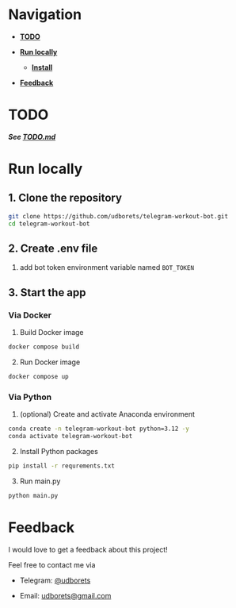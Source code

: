 # Navigation

- **[TODO](#todo)** 

- **[Run locally](#run-locally)**

  - **[Install](#install)**

- **[Feedback](#feedback)**

# TODO

***See [TODO.md](./TODO.md)***

# Run locally

## 1. Clone the repository

```bash
git clone https://github.com/udborets/telegram-workout-bot.git
cd telegram-workout-bot
```

## 2. Create .env file

1. add bot token environment variable named ```BOT_TOKEN```

## 3. Start the app

### Via Docker

1. Build Docker image

```bash
docker compose build
```

2. Run Docker image

```bash
docker compose up
```

### Via Python

1. (optional) Create and activate Anaconda environment

```bash
conda create -n telegram-workout-bot python=3.12 -y
conda activate telegram-workout-bot
```

2. Install Python packages

```bash
pip install -r requrements.txt
```

3. Run main.py

```python
python main.py
```

# Feedback

I would love to get a feedback about this project!

Feel free to contact me via

- Telegram: [@udborets](https://t.me/udborets)

- Email: [udborets@gmail.com](mailto:udborets@gmail.com)